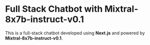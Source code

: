 # Full Stack Chatbot with Mixtral-8x7b-instruct-v0.1

This is a full-stack chatbot developed using **Next.js** and powered by **Mixtral-8x7b-instruct-v0.1**.
